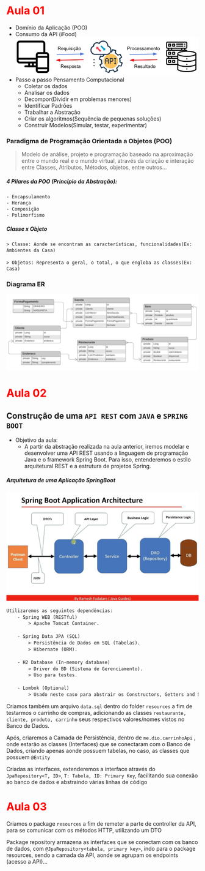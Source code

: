 <h1 style="color:red">Aula 01</h1>

- Domínio da Aplicação (POO)
- Consumo da API (iFood)
     ![Requisição API](.//Requisi%C3%A7%C3%A3oAPI.png)
- Passo a passo Pensamento Computacional    
    - Coletar os dados
    - Analisar os dados
    - Decompor(Dividir em problemas menores)
    - Identificar Padrões
    - Trabalhar a Abstração
    - Criar os algoritmos(Sequência de pequenas soluções)
    - Construir Modelos(Simular, testar, experimentar)

### Paradigma de Programação Orientada a Objetos (POO)
> Modelo de análise, projeto e programação baseado na aproximação entre o mundo real e o mundo virtual, através da criação e interação entre Classes, Atributos, Métodos, objetos, entre outros...

##### 4 Pilares da POO (Princípio da Abstração):
    - Encapsulamento
    - Herança
    - Composição
    - Polimorfismo

##### Classe x Objeto
    > Classe: Aonde se encontram as características, funcionalidades(Ex: Ambientes da Casa)

    > Objetos: Representa o geral, o total, o que engloba as classes(Ex: Casa)

### Diagrama ER
![Diagrama ER](./Diagrama%20ER.jpeg)

<h1 style="color:red">Aula 02</h1>

## Construção de uma `API REST` com `JAVA` e `SPRING BOOT`
- Objetivo da aula:
    - A partir da abstração realizada na aula anterior, iremos modelar e desenvolver uma API REST usando a linguagem de programação Java e o framework Spring Boot. Para isso, entenderemos o estilo arquitetural REST e a estrutura de projetos Spring.

##### Arquitetura de uma Aplicação SpringBoot
![SpringBoot Architecture](./SpringBoot%20Architecture.jpeg)

```html
Utilizaremos as seguintes dependências:
    - Spring WEB (RESTful)
        > Apache Tomcat Container.

    - Spring Data JPA (SQL)
        > Persistência de Dados em SQL (Tabelas).
        > Hibernate (ORM).
    
    - H2 Database (In-memory database)
        > Driver do BD (Sistema de Gerenciamento).
        > Uso para testes. 
    
    - Lombok (Optional)
        > Usado neste caso para abstrair os Constructors, Getters and Setters, etc...
```

Criamos também um arquivo `data.sql` dentro do folder
`resources` a fim de testarmos o carrinho de compras,
adicionando as classes `restaurante, cliente, produto, carrinho`
seus respectivos valores/nomes vistos no Banco de Dados.

Após, criaremos a Camada de Persistência, dentro de
`me.dio.carrinhoApi` , onde estarão as classes (Interfaces)
que se conectaram com o Banco de Dados, criando apenas aonde
possuem tabelas, no caso, as classes que possuem `@Entity` 

Criadas as interfaces, extenderemos a interface através do 
`JpaRepository<T, ID>`, `T: Tabela, ID: Primary Key`, facilitando
sua conexão ao banco de dados e abstraindo várias linhas de
código

<h1 style="color:red">Aula 03</h1>

Criamos o package `resources` a fim de remeter a parte de controller 
da API, para se comunicar com os métodos HTTP, utilizando um DTO

Package repository armazena as interfaces que se conectam com os
banco de dados, com `@JpaRepository<tabela, primary key>`, indo para
o package resources, sendo a camada da API, aonde se agrupam os endpoints
(acesso a API)...